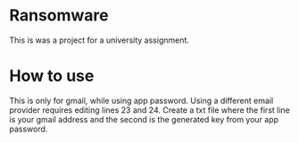 # Ransomware
This is was a project for a university assignment.
# How to use
This is only for gmail, while using app password. Using a different email provider requires editing lines 23 and 24. Create a txt file where the first line is your gmail address and the second is the generated key from your app password.
